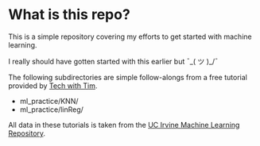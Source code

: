 # What is this repo?

This is a simple repository covering my efforts to get started with machine learning.

I really should have gotten started with this earlier but ¯\_( ツ )_/¯

The following subdirectories are simple follow-alongs from a free tutorial provided by 
[Tech with Tim](https://www.techwithtim.net/tutorials/machine-learning-python/introduction). 

- ml_practice/KNN/
- ml_practice/linReg/

All data in these tutorials is taken from the [UC Irvine Machine Learning Repository](https://archive.ics.uci.edu/).